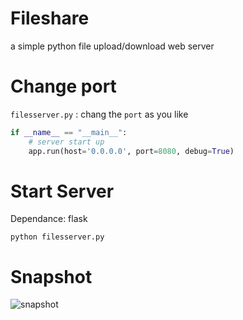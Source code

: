 # Fileshare
a simple python file upload/download web server

# Change port

`filesserver.py` : chang the `port` as you like

```py
if __name__ == "__main__":
    # server start up
    app.run(host='0.0.0.0', port=8080, debug=True)
```

# Start Server

Dependance: flask

```
python filesserver.py
```

# Snapshot

![snapshot](https://raw.githubusercontent.com/xu3352/xu3352.github.io/master/assets/archives/20181203031332_fileserver_snapshot.png)


